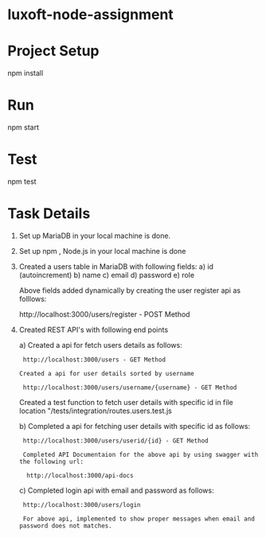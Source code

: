 # luxoft-node-assignment


# Project Setup

npm install

# Run

npm start

# Test

npm test

# Task Details

1) Set up MariaDB in your local machine is done.

2) Set up npm , Node.js in your local machine is done

3) Created a users table in MariaDB with following fields:
    a) id (autoincrement)
    b) name
    c) email
    d) password
    e) role

    Above fields added dynamically by creating the user register api as folllows:

    http://localhost:3000/users/register - POST Method

4) Created REST API's with following end points

    a) Created a api for fetch users details as follows:

        http://localhost:3000/users - GET Method

       Created a api for user details sorted by username

        http://localhost:3000/users/username/{username} - GET Method


      Created a test function to fetch user details with specific id in file location "/tests/integration/routes.users.test.js

    b) Completed a api for fetching user details with specific id as follows:

        http://localhost:3000/users/userid/{id} - GET Method

        Completed API Documentaion for the above api by using swagger with the following url:

         http://localhost:3000/api-docs


    c) Completed login api with email and password as follows:

        http://localhost:3000/users/login

        For above api, implemented to show proper messages when email and password does not matches.